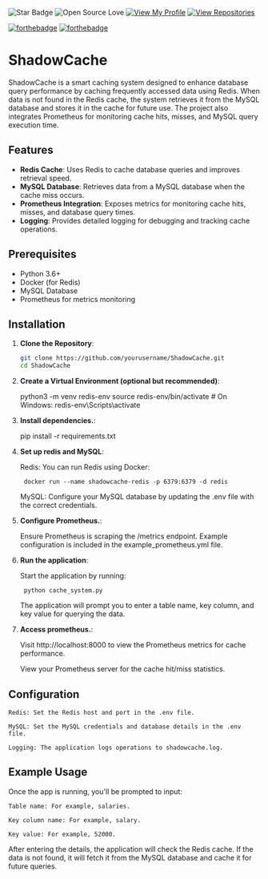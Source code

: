 ![Star Badge](https://img.shields.io/static/v1?label=%F0%9F%8C%9F&message=If%20Useful&style=style=flat&color=BC4E99)
![Open Source Love](https://badges.frapsoft.com/os/v1/open-source.svg?v=103)
[![View My Profile](https://img.shields.io/badge/View-My_Profile-green?logo=GitHub)](https://github.com/pratham2402)
[![View Repositories](https://img.shields.io/badge/View-My_Repositories-blue?logo=GitHub)](https://github.com/pratham2402?tab=repositories)

[![forthebadge](https://forthebadge.com/images/badges/made-with-python.svg)](https://forthebadge.com)
[![forthebadge](https://forthebadge.com/images/badges/powered-by-overtime.svg)](https://forthebadge.com)

# ShadowCache

ShadowCache is a smart caching system designed to enhance database query performance by caching frequently accessed data using Redis. When data is not found in the Redis cache, the system retrieves it from the MySQL database and stores it in the cache for future use. The project also integrates Prometheus for monitoring cache hits, misses, and MySQL query execution time.

## Features

- **Redis Cache**: Uses Redis to cache database queries and improves retrieval speed.
- **MySQL Database**: Retrieves data from a MySQL database when the cache miss occurs.
- **Prometheus Integration**: Exposes metrics for monitoring cache hits, misses, and database query times.
- **Logging**: Provides detailed logging for debugging and tracking cache operations.

## Prerequisites

- Python 3.6+
- Docker (for Redis)
- MySQL Database
- Prometheus for metrics monitoring

## Installation

1. **Clone the Repository**:

   ```bash
   git clone https://github.com/yourusername/ShadowCache.git
   cd ShadowCache

2. **Create a Virtual Environment (optional but recommended)**:

    python3 -m venv redis-env
    source redis-env/bin/activate  # On Windows: redis-env\Scripts\activate

3. **Install dependencies.**:

    pip install -r requirements.txt

4. **Set up redis and MySQL**:

    Redis: You can run Redis using Docker:

        docker run --name shadowcache-redis -p 6379:6379 -d redis

    MySQL: Configure your MySQL database by updating the .env file with the correct credentials.

5. **Configure Prometheus.**:

    Ensure Prometheus is scraping the /metrics endpoint. Example configuration is included in the example_prometheus.yml file.

6. **Run the application**:

    Start the application by running:

        python cache_system.py

    The application will prompt you to enter a table name, key column, and key value for querying the data.

7. **Access prometheus.**:

    Visit http://localhost:8000 to view the Prometheus metrics for cache performance.

    View your Prometheus server for the cache hit/miss statistics.

## Configuration

    Redis: Set the Redis host and port in the .env file.

    MySQL: Set the MySQL credentials and database details in the .env file.

    Logging: The application logs operations to shadowcache.log.

## Example Usage

Once the app is running, you'll be prompted to input:

    Table name: For example, salaries.

    Key column name: For example, salary.
    
    Key value: For example, 52000.

After entering the details, the application will check the Redis cache. If the data is not found, it will fetch it from the MySQL database and cache it for future queries.